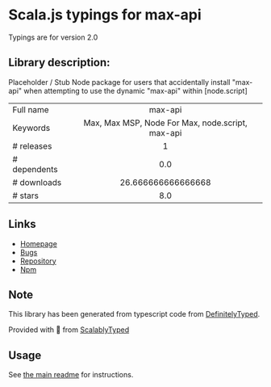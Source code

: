 
# Scala.js typings for max-api

Typings are for version 2.0

## Library description:
Placeholder / Stub Node package for users that accidentally install "max-api" when attempting to use the dynamic "max-api" within [node.script]

|                    |                 |
| ------------------ | :-------------: |
| Full name          | max-api |
| Keywords           | Max, Max MSP, Node For Max, node.script, max-api |
| # releases         | 1 |
| # dependents       | 0.0 |
| # downloads        | 26.666666666666668 |
| # stars            | 8.0 |

## Links
- [Homepage](https://github.com/Cycling74/n4m-max-api#readme)
- [Bugs](https://github.com/Cycling74/n4m-max-api/issues)
- [Repository](https://github.com/Cycling74/n4m-max-api)
- [Npm](https://www.npmjs.com/package/max-api)
    


## Note
This library has been generated from typescript code from [DefinitelyTyped](https://definitelytyped.org).

Provided with :purple_heart: from [ScalablyTyped](https://github.com/oyvindberg/ScalablyTyped)

## Usage
See [the main readme](../../readme.md) for instructions.



